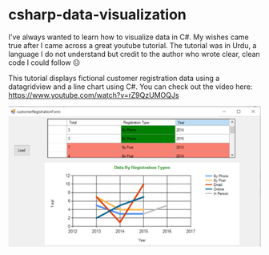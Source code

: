 # csharp-data-visualization

I've always wanted to learn how to visualize data in C#. My wishes came true after I came across a great youtube tutorial. The tutorial was in Urdu, a language I do not understand but credit to the author who wrote clear, clean code I could follow 😐

This tutorial displays fictional customer registration data using a datagridview and a line chart using C#.
You can check out the video here:
https://www.youtube.com/watch?v=rZ9QzUMOQJs

![My Image](img/chart.PNG)